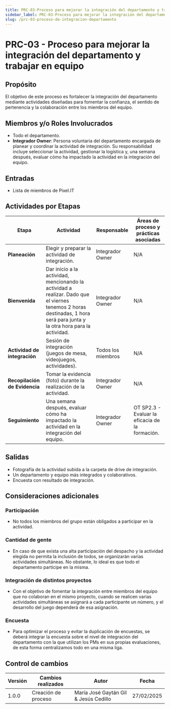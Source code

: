 ```yaml
---
title: PRC-03-Proceso para mejorar la integración del departamento y trabajar en equipo
sidebar_label: PRC-03-Proceso para mejorar la integración del departamento y trabajar en equipo
slug: /prc-03-proceso-de-integracion-departamento
---
```

# PRC-03 - Proceso para mejorar la integración del departamento y trabajar en equipo

## Propósito​
El objetivo de este proceso es fortalecer la integración del departamento mediante actividades diseñadas para fomentar la confianza, el sentido de pertenencia y la colaboración entre los miembros del equipo.

## Miembros y/o Roles Involucrados​
- Todo el departamento.
- **Integrador Owner**:
Persona voluntaria del departamento encargada de planear y coordinar la actividad de integración. Su responsabilidad incluye seleccionar la actividad, gestionar la logística y, una semana después, evaluar cómo ha impactado la actividad en la integración del equipo.

## Entradas​
- Lista de miembros de Pixel.IT

## Actividades por Etapas​

| Etapa | Actividad | Responsable | Áreas de proceso y prácticas asociadas |
|-------|----------|-------------|------------------------------------------|
| **Planeación** | Elegir y preparar la actividad de integración. | Integrador Owner | N/A |
| **Bienvenida** | Dar inicio a la actividad, mencionando la actividad a realizar. Dado que el viernes tenemos 2 horas destinadas, 1 hora será para junta y la otra hora para la actividad. | Integrador Owner | N/A |
| **Actividad de integración** | Sesión de integración (juegos de mesa, videojuegos, actividades). | Todos los miembros | N/A |
| **Recopilación de Evidencia** | Tomar la evidencia (foto) durante la realización de la actividad. | Integrador Owner | N/A |
| **Seguimiento** | Una semana después, evaluar cómo ha impactado la actividad en la integración del equipo. | Integrador Owner | OT SP2.3 - Evaluar la eficacia de la formación. |

## Salidas​
- Fotografía de la actividad subida a la carpeta de drive de integración.
- Un departamento y equipo más integrados y colaborativos.
- Encuesta con resultado de integración.

## Consideraciones adicionales

### Participación
- No todos los miembros del grupo están obligados a participar en la actividad.

### Cantidad de gente
- En caso de que exista una alta participación del despacho y la actividad elegida no permita la inclusión de todos, se organizarán varias actividades simultáneas. No obstante, lo ideal es que todo el departamento participe en la misma.

### Integración de distintos proyectos
- Con el objetivo de fomentar la integración entre miembros del equipo que no colaboran en el mismo proyecto, cuando se realicen varias actividades simultáneas se asignará a cada participante un número, y el desarrollo del juego dependerá de esa asignación.

### Encuesta
- Para optimizar el proceso y evitar la duplicación de encuestas, se deberá integrar la encuesta sobre el nivel de integración del departamento con la que utilizan los PMs en sus propias evaluaciones, de esta forma centralizamos todo en una misma liga.

## Control de cambios​

| Versión | Cambios realizados | Autor | Fecha |
|---------|-------------------|-------|--------|
| 1.0.0 | Creación de proceso | María José Gaytán Gil & Jesús Cedillo | 27/02/2025 |
